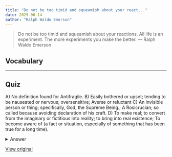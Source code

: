 ```yaml
---
title: "Do not be too timid and squeamish about your react..."
date: 2025-06-14
author: "Ralph Waldo Emerson"
---
```


> Do not be too timid and squeamish about your reactions. All life is an experiment. The more experiments you make the better.
> — Ralph Waldo Emerson

## Vocabulary
****  


## Quiz
A) No definition found for Antifragile.
B) Easily bothered or upset; tending to be nauseated or nervous; oversensitive; Averse or reluctant
C) An invisible person or thing; specifically, God, the Supreme Being.; A Rosicrucian; so called because avoiding declaration of his craft.
D) To make real; to convert from the imaginary or fictitious into reality; to bring into real existence; To become aware of (a fact or situation, especially of something that has been true for a long time).

<details>
<summary>Answer</summary>
B) Easily bothered or upset; tending to be nauseated or nervous; oversensitive; Averse or reluctant
</details>

[View original](https://t.me/c/2696929880/327)
